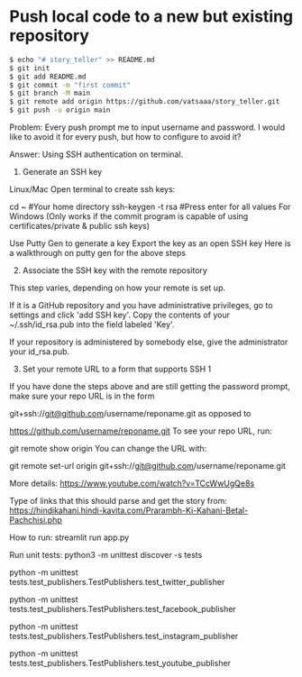 #  Push local code to a new but existing repository
```bash
$ echo "# story_teller" >> README.md
$ git init
$ git add README.md
$ git commit -m "first commit"
$ git branch -M main
$ git remote add origin https://github.com/vatsaaa/story_teller.git
$ git push -u origin main
```

Problem: Every push prompt me to input username and password.
I would like to avoid it for every push, but how to configure to avoid it?

Answer: Using SSH authentication on terminal.

1. Generate an SSH key

Linux/Mac
Open terminal to create ssh keys:

cd ~                 #Your home directory
ssh-keygen -t rsa    #Press enter for all values
For Windows
(Only works if the commit program is capable of using certificates/private & public ssh keys)

Use Putty Gen to generate a key
Export the key as an open SSH key
Here is a walkthrough on putty gen for the above steps

2. Associate the SSH key with the remote repository

This step varies, depending on how your remote is set up.

If it is a GitHub repository and you have administrative privileges, go to settings and click 'add SSH key'. Copy the contents of your ~/.ssh/id_rsa.pub into the field labeled 'Key'.

If your repository is administered by somebody else, give the administrator your id_rsa.pub.

3. Set your remote URL to a form that supports SSH 1

If you have done the steps above and are still getting the password prompt, make sure your repo URL is in the form

git+ssh://git@github.com/username/reponame.git
as opposed to

https://github.com/username/reponame.git
To see your repo URL, run:

git remote show origin
You can change the URL with:

git remote set-url origin git+ssh://git@github.com/username/reponame.git

More details: https://www.youtube.com/watch?v=TCcWwUgQe8s

Type of links that this should parse and get the story from: https://hindikahani.hindi-kavita.com/Prarambh-Ki-Kahani-Betal-Pachchisi.php


How to run: streamlit run app.py

Run unit tests: python3 -m unittest discover -s tests

python -m unittest tests.test_publishers.TestPublishers.test_twitter_publisher

python -m unittest tests.test_publishers.TestPublishers.test_facebook_publisher

python -m unittest tests.test_publishers.TestPublishers.test_instagram_publisher

python -m unittest tests.test_publishers.TestPublishers.test_youtube_publisher


